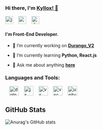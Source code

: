 ### Hi there, I'm <a href="https://github.com/KylloxStudio" target="_blank">Kyllox! 👋</a>
<a href="https://github.com/KylloxStudio" target="_blank"><img src="https://simpleicons.org/icons/github.svg" alt="js" width="25" height="25"/></a>
ㅤ<a href="https://www.youtube.com/c/KylloxStudio" target="_blank"><img src="https://simpleicons.org/icons/youtube.svg" alt="cpp" width="25" height="25"/></a>
ㅤ<a href="https://kyllox.xyz" target="_blank"><img src="https://kyllox.xyz/images/favicon.png" alt="discord" width="25" height="25"/></a>

#### I'm Front-End Developer.
- 🔭 I’m currently working on **[Durango_V2](https://github.com/KylloxStudio/Durango_V2)**

- 🌱 I’m currently learning **Python, React.js**

- 💬 Ask me about anything **[here](mailto:kyllox4804@gmail.com)**


### Languages and Tools:
ㅤ<a href="https://dotnet.microsoft.com" target="_blank"><img src="https://simpleicons.org/icons/dotnet.svg" alt="dotnet" width="30" height="30"/></a>
ㅤ<img src="https://simpleicons.org/icons/javascript.svg" alt="js" width="30" height="30"/>
ㅤ<a href="https://visualstudio.com" target="_blank"><img src="https://simpleicons.org/icons/visualstudio.svg" alt="vs" width="30" height="30"/></a>
ㅤ<a href="https://code.visualstudio.com" target="_blank"><img src="https://simpleicons.org/icons/visualstudiocode.svg" alt="vsc" width="30" height="30"/></a>
ㅤ<a href="https://unity.com" target="_blank"><img src="https://simpleicons.org/icons/unity.svg" alt="unity" width="30" height="30"/></a>


## GitHub Stats
![Anurag's GitHub stats](https://github-readme-stats.vercel.app/api?username=KylloxStudio&show_icons=true&theme=algolia)
